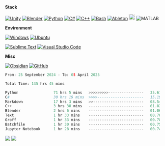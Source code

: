 **Stack** 

[![Unity](https://img.shields.io/badge/Unity-%23000000.svg?logo=unity&logoColor=white)](#)
[![Blender](https://img.shields.io/badge/Blender-%23F5792A.svg?logo=blender&logoColor=white)](#)
[![Python](https://img.shields.io/badge/Python-3776AB?logo=python&logoColor=fff)](#)
[![C#](https://custom-icon-badges.demolab.com/badge/C%23-%23239120.svg?logo=cshrp&logoColor=white)](#)
[![C++](https://img.shields.io/badge/C++-%2300599C.svg?logo=c%2B%2B&logoColor=white)](#)
[![Bash](https://img.shields.io/badge/Bash-4EAA25?logo=gnubash&logoColor=fff)](#)
[![Ableton](https://img.shields.io/badge/Ableton-%23000000.svg?logo=abletonlive&logoColor=white)](#)
<img width="20" height="20" src="https://img.icons8.com/fluency/48/matlab.png" alt="matlab"/> ![MATLAB](https://img.shields.io/badge/MATLAB-%23FF6600.svg?logo=mathworks&logoColor=white)




**Environment**

[![Windows](https://custom-icon-badges.demolab.com/badge/Windows-0078D6?logo=windows11&logoColor=white)](#)
[![Ubuntu](https://img.shields.io/badge/Ubuntu-E95420?logo=ubuntu&logoColor=white)](#)

[![Sublime Text](https://img.shields.io/badge/Sublime%20Text-%23575757.svg?logo=sublime-text&logoColor=important)](#)
[![Visual Studio Code](https://custom-icon-badges.demolab.com/badge/Visual%20Studio%20Code-0078d7.svg?logo=vsc&logoColor=white)](#)

**Misc**

[![Obsidian](https://img.shields.io/badge/Obsidian-%23483699.svg?&logo=obsidian&logoColor=white)](#)
[![GitHub](https://img.shields.io/badge/GitHub-%23121011.svg?logo=github&logoColor=white)](#)

<!--START_SECTION:waka-->

```python
From: 25 September 2024 - To: 05 April 2025

Total Time: 135 hrs 45 mins

Python                71 hrs 5 mins   >>>>>>>>>----------------   35.61 %
C#                    30 hrs 19 mins  >>>>---------------------   15.19 %
Markdown              17 hrs 3 mins   >>-----------------------   08.54 %
C++                   3 hrs 38 mins   -------------------------   01.82 %
Blender               2 hrs 6 mins    -------------------------   01.06 %
Text                  1 hr 33 mins    -------------------------   00.78 %
Groff                 1 hr 33 mins    -------------------------   00.78 %
Batchfile             1 hr 30 mins    -------------------------   00.75 %
Jupyter Notebook      1 hr 28 mins    -------------------------   00.74 %
```

<!--END_SECTION:waka-->

<p>
  <img src="https://visitor-badge.laobi.icu/badge?page_id=roger-ui.readme">
  <a href="https://wakatime.com/@414b838a-bc13-4508-ac90-319adbed5945"><img src="https://wakatime.com/badge/user/414b838a-bc13-4508-ac90-319adbed5945.svg" /></a>
</p>



